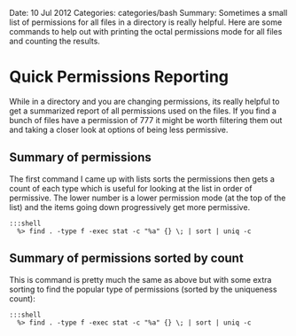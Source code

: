 Date: 10 Jul 2012
Categories: categories/bash
Summary: Sometimes a small list of permissions for all files in a directory is really helpful. Here are some commands to help out with printing the octal permissions mode for all files and counting the results.

# Quick Permissions Reporting

While in a directory and you are changing permissions, its really helpful to get a summarized report of all permissions used on the files. If you find a bunch of files have a permission of 777 it might be worth filtering them out and taking a closer look at options of being less permissive.

## Summary of permissions

The first command I came up with lists sorts the permissions then gets a count of each type which is useful for looking at the list in order of permissive. The lower number is a lower permission mode (at the top of the list) and the items going down progressively get more permissive.

    :::shell
      %> find . -type f -exec stat -c "%a" {} \; | sort | uniq -c

## Summary of permissions sorted by count

This is command is pretty much the same as above but with some extra sorting to find the popular type of permissions (sorted by the uniqueness count):

    :::shell
      %> find . -type f -exec stat -c "%a" {} \; | sort | uniq -c